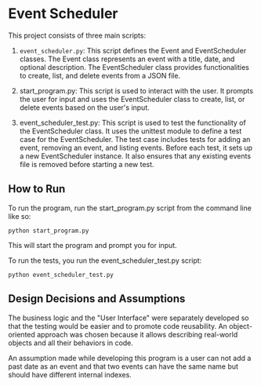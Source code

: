 # Event Scheduler

This project consists of three main scripts:

1. `event_scheduler.py`: This script defines the Event and EventScheduler classes. The Event class represents an event with a title, date, and optional description. The EventScheduler class provides functionalities to create, list, and delete events from a JSON file.

2. start_program.py: This script is used to interact with the user. It prompts the user for input and uses the EventScheduler class to create, list, or delete events based on the user's input.

3. event_scheduler_test.py: This script is used to test the functionality of the EventScheduler class. It uses the unittest module to define a test case for the EventScheduler. The test case includes tests for adding an event, removing an event, and listing events. Before each test, it sets up a new EventScheduler instance. It also ensures that any existing events file is removed before starting a new test.

## How to Run

To run the program, run the start_program.py script from the command line like so:

`python start_program.py`

This will start the program and prompt you for input.

To run the tests, you run the event_scheduler_test.py script:

`python event_scheduler_test.py`

## Design Decisions and Assumptions

The business logic and the "User Interface" were separately developed so that the testing would be easier and to promote code reusability.
An object-oriented approach was chosen because it allows describing real-world objects and all their behaviors in code.

An assumption made while developing this program is a user can not add a past date as an event and that two events can have the same name but should have different internal indexes. 
